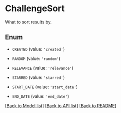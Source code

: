 # ChallengeSort

What to sort results by.

## Enum

* `CREATED` (value: `'created'`)

* `RANDOM` (value: `'random'`)

* `RELEVANCE` (value: `'relevance'`)

* `STARRED` (value: `'starred'`)

* `START_DATE` (value: `'start_date'`)

* `END_DATE` (value: `'end_date'`)

[[Back to Model list]](../README.md#documentation-for-models) [[Back to API list]](../README.md#documentation-for-api-endpoints) [[Back to README]](../README.md)



